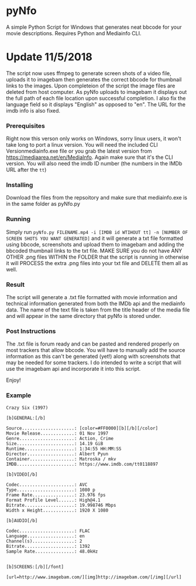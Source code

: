 # pyNfo
A simple Python Script for Windows that generates neat bbcode for your movie descriptions. Requires Python and Mediainfo CLI.

# Update 11/5/2018
The script now uses ffmpeg to generate screen shots of a video file, uploads it to imagebam then generates the correct bbcode for thumbnail links to the images. Upon completeion of the script the image files are deleted from host computer. As pyNfo uploads to imagebam it displays out the full path of each file location upon successful completion. I also fix the language field so it displays "English" as opposed to "en". The URL for the imdb info is also fixed.

### Prerequisites
Right now this verson only works on Windows, sorry linux users, it won't take long to port a linux version. You will need the
included CLI Versionmediainfo.exe file or you grab the latest version from https://mediaarea.net/en/MediaInfo. Again make sure
that it's the CLI version. You will also need the imdb ID number (the numbers in the IMDb URL after the ```tt```)

### Installing
Download the files from the repsoitory and make sure that mediainfo.exe is in the same folder as pyNfo.py

### Running
Simply run ```pyNfo.py FILENAME.mp4 -i [IMDB id WTIHOUT tt] -n [NUMBER OF SCREEN SHOTS YOU WANT GENERATED]``` and it will generate a txt file formatted using bbcode, screenshots and upload them to imagebam and adding the bbcoded thumbnail links to the txt file. MAKE SURE you do not have ANY OTHER .png files WITHIN the FOLDER that the script is running in otherwise it will PROCESS the extra .png files into your txt file and DELETE them all as well.

### Result
The script will generate a .txt file formatted with movie information and technical information generated from both the IMDb api and
the mediainfo data. The name of the text file is taken from the title header of the media file and will appear in the same directory
that pyNfo is stored under.

### Post Instructions
The .txt file is forum ready and can be pasted and rendered properly on most trackers that allow bbcode. You will have to manually
add the source information as this can't be generated (yet!) along with screenshots that may be needed for some trackers. I do intended
to write a script that will use the imagebam api and incorporate it into this script.

Enjoy!

### Example

```[font=courier new]
Crazy Six (1997)

[b]GENERAL:[/b]

Source....................: [color=#FF0000][b][/b][/color]
Movie Release.............: 01 Nov 1997
Genre.....................: Action, Crime
Size......................: 14.19 GiB
Runtime...................: 1:34:55 HH:MM:SS
Director..................: Albert Pyun
Container.................: Matroska / mkv
IMDB......................: https://www.imdb.com/tt0118897

[b]VIDEO[/b]

Codec.....................: AVC
Type......................: 1080 p
Frame Rate................: 23.976 fps
Format Profile Level......: High@4.1
Bitrate...................: 19.998746 Mbps
Width x Height............: 1920 X 1080

[b]AUDIO[/b]

Codec.....................: FLAC
Language..................: en
Channel(s)................: 2
Bitrate...................: 1392
Sample Rate...............: 48.0kHz


[b]SCREENS:[/b][/font]

[url=http://www.imagebam.com/][img]http://imagebam.com/[/img][/url]

```
